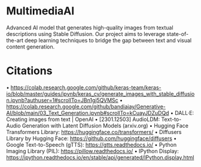 # MultimediaAI
Advanced AI model that generates high-quality images from textual descriptions using Stable Diffusion. Our project aims to leverage state-of-the-art deep learning techniques to bridge the gap between text and visual content generation.

# Citations
•	https://colab.research.google.com/github/keras-team/keras-io/blob/master/guides/ipynb/keras_cv/generate_images_with_stable_diffusion.ipynb?authuser=1#scrollTo=JBn1gj5QVMSc
•	https://colab.research.google.com/github/bandiajay/Generative-AI/blob/main/03_Text_Generation.ipynb#scrollTo=kCuayJDZuDQd
•	DALL·E: Creating images from text | OpenAI
•	[2301.12503] AudioLDM: Text-to-Audio Generation with Latent Diffusion Models (arxiv.org)
•	Hugging Face Transformers Library: https://huggingface.co/transformers/
•	Diffusers Library by Hugging Face: https://github.com/huggingface/diffusers
•	Google Text-to-Speech (gTTS): https://gtts.readthedocs.io/
•	Python Imaging Library (PIL): https://pillow.readthedocs.io/
•	IPython Display: https://ipython.readthedocs.io/en/stable/api/generated/IPython.display.html


